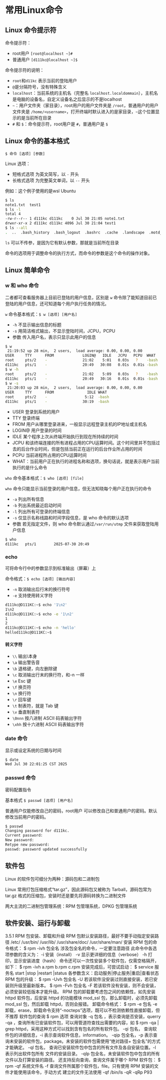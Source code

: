 # 常用Linux命令

## Linux 命令提示符

命令提示符：

- root用户 `[root@localhost ~]#`
- 普通用户 `[d111kc@localhost ~]$`

命令提示符的说明：

- `root`和`d11kc` 表示当前的登陆用户
- `@`是分隔符号，没有特殊含义
- `localhost`：当前系统的主机名（完整名 `localhost.localdommain`），主机名是电脑的设备名，自定义设备名之后显示的不是localhost
- `~`：用户文件夹（家目录），root用户的用户文件夹是 `/root`，普通用户的用户文件夹是 `/home/<username>`，打开终端时默认进入的是家目录，`~`这个位置显示的是当前所在目录
- `#` 和 `$`：命令提示符，root用户是 `#`，普通用户是 `$`

## Linux 命令的基本格式

`$ 命令 [选项] [参数]`

Linux 选项：

- 短格式选项 为英文简写，以 `-` 开头
- 长格式选项 为完整英文单词，以 `--` 开头

例如：这个例子使用的是wsl Ubuntu

``` bash
$ ls
note1.txt  test1
$ ls -l
total 4
-rw-r--r-- 1 d111kc d111kc    0 Jul 30 21:05 note1.txt
drwxr-xr-x 2 d111kc d111kc 4096 Jul 30 21:04 test1
$ ls --all
.  ..  .bash_history  .bash_logout  .bashrc  .cache  .landscape  .motd_shown  .profile  note1.txt  test1
```

`ls` 可以不传参，是因为它有默认参数，那就是当前所在目录

命令的选项用于调整命令的执行方式，而命令的参数是这个命令的操作对象。

## Linux 简单命令

### w 和 who 命令

二者都可查看服务器上目前已登陆的用户信息，区别是 `w` 命令除了能知道目前已登陆的用户信息，还可知道每个用户执行任务的情况。

`w` 命令基本格式：`$ w [选项] [用户名]`

- `-h` 不显示输出信息的标题
- `-s` 用简洁格式输出，不显示登陆时间，JCPU，PCPU
- 参数 传入用户名，表示只显示此用户的信息

``` bash
$ w
 21:19:52 up 28 min,  2 users,  load average: 0.00, 0.00, 0.00
USER     TTY      FROM             LOGIN@   IDLE   JCPU   PCPU  WHAT
root     pts/2    -                21:02    5:01   0.03s   ?    -bash
d111kc   pts/1    -                20:49   30:08   0.01s  0.01s -bash
$ w -h
root     pts/2    -                21:02    5:09   0.03s   ?    -bash
d111kc   pts/1    -                20:49   30:16   0.01s  0.01s -bash
$ w -s
 21:20:03 up 28 min,  2 users,  load average: 0.00, 0.00, 0.00
USER     TTY      FROM               IDLE WHAT
root     pts/2    -                 5:12  -bash
d111kc   pts/1    -                30:19  -bash
```

- USER 登录到系统的用户
- TTY 登录终端
- FROM 用户从哪里登录进来，一般显示远程登录主机的IP地址或主机名
- LOGIN@ 用户登录的时间
- IDLE 某个程序上次从终端开始执行到现在所持续的时间
- JCPU 和该终端连接的所有进程占用的CPU运算时间。这个时间里并不包括过去的后台作业时间，但是包括当前正在运行的后台作业所占用的时间
- PCPU 当前进程所占用的CPU运算时间
- WHAT：当前用户正在执行的进程名称和选项，换句话说，就是表示用户当前执行的是什么命令

`who` 命令基本格式：`$ who [选项] [file]`

`who` 命令只能显示当前登录的用户信息，但无法知晓每个用户正在执行的命令

- `-a` 列出所有信息
- `-b` 列出系统最近启动时间
- `-l` 列出所有可登录的终端信息
- `-s` 仅显示名称线路和时间字段信息，是 who 命令的默认选项
- 参数 若无指定文件，则 who 命令默认通过`/var/run/utmp` 文件来获取登陆用户信息

``` bash
$ who
d111kc   pts/1        2025-07-30 20:49
```

### echo 

可将命令行中的参数显示到标准输出（屏幕）上

命令格式：`$ echo [选项] [输出内容]` 

- `-n` 取消输出后行末的换行符号
- `-e` 支持使用转义字符

``` bash
d111kc@D111KC:~$ echo '1\n2'
1\n2
d111kc@D111KC:~$ echo -e '1\n2'
1
2
d111kc@D111KC:~$ echo -n 'hello'
hellod111kc@D111KC:~$
```

#### 转义字符

- `\\` 输出\本身
- `\a` 输出警告音
- `\b` 退格键，向左删除键
- `\c` 取消输出行末的换行符，和-n 一样
- `\e` Esc 键
- `\f` 换页符
- `\n` 换行符
- `\r` 回车键
- `\t` 制表符，就是 Tab 键
- `\v` 垂直制表符
- `\0nnn` 按八进制 ASCII 码表输出字符
- `\xhh` 按十六进制 ASCII 码表输出字符

### date 命令

显示或设定系统的日期与时间

``` bash
$ date
Wed Jul 30 22:01:25 CST 2025
```

### passwd 命令

密码配置指令

基本格式 `$ passwd [选项] [用户名]`

普通用户仅能修改自己的密码，root用户 可以修改自己和普通用户的密码。默认修改当前用户的密码。

``` bash
$ passwd
Changing password for d111kc.
Current password:
New password:
Retype new password:
passwd: password updated successfully
```

## 软件包

Linux 的软件包可细分为两种：源码包和二进制包

Linux 常用打包压缩格式“tar.gz”，因此源码包又被称为 Tarball，源码包常为 tar.gz 格式的压缩包，安装时还是要先将源码转换为二进制文件

两大主流的二进制包管理系统：RPM 包管理系统，DPKG 包管理系统

## 软件安装、运行与卸载

3.5.1 RPM 包安装、卸载和升级
RPM 包默认安装路径，最好不要手动指定安装路径
/etc/
/usr/bin/
/usr/lib/
/usr/share/doc/
/usr/share/man/
安装 RPM 包的命令格式：
$ rpm -ivh 包全名
涉及包全名的命令，一定要注意路径
此命令中各选项参数的含义为：
-i 安装（install）
-v 显示更详细的信息（verbose）
-h 打印，显示安装进度（hash）
命令还可以一次性安装多个软件包，仅需空格隔开，如下：
$ rpm -ivh a.rpm b.rpm c.rpm
安装完成后，可尝试启动：
$ service 服务名 start |stop |restart |status
各参数含义：启动服务|停止服务|重启|查看状态
RPM 包的升级：
$ rpm -Uvh 包全名
-U 若该软件没安装过则直接安装，若已安装则升级至最新版本。
$ rpm -Fvh 包全名
-F 若该软件没有安装，则不会安装，必须安装较低版本才能升级。
RPM 包的卸载要考虑包之间的依赖性，如先安装 httpd 软件包，后安装 httpd 的功能模块
mod_ssl 包，那么卸载时，必须先卸载 mod_ssl 包，然后卸载 httpd，否则会报错。
卸载命令格式：
$ rpm -e 包名
-e 卸载，erase，卸载命令支持“-nocteps”选项，既可以不检测依赖性直接卸载，但不推荐
软件包的查询
$ rpm 选项 查询对象
-q 包名 ，表示查询是否安装，querry -qa ，查询所有已安装软件包，可以用管道符查找出需要的内容，如
$ rpm -qa | grep httpd，采用这种方式可以找到含有包名的所有软件包。
-qi 包名， 查询软件包的详细信息，-i 表示查询软件信息，information。
-qip 包全名，-p 表示查询未安装的软件包，package。未安装的软件包需使用“绝对路径+
包全名”的方式才能确定。
-ql 包名， 查询已安装软件包中包含的所有文件及各自安装位置。-l 表示列出软件包所有
文件的安装目录。
-qlp 包全名，未安装软件包中包含的所有文件以及打算安装的路径。
还支持反向查询，查询文件属于哪个 RPM 软件包：
$ rpm -qf 系统文件名
-f 查询文件所属那个软件包，file。只有使用 RPM 安装的文件才能使用该命令，手动方式
建立的文件无法使用
-qf /bin/ls -qR
-qRp P93